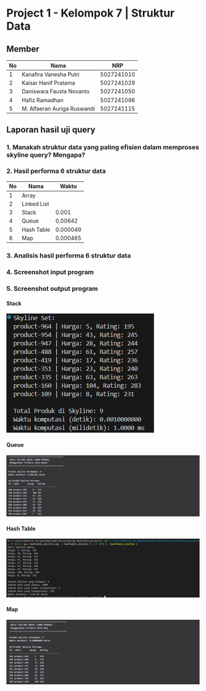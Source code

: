 # Project 1 - Kelompok 7 | Struktur Data

## Member

| No  | Nama                        | NRP        |
| --- | --------------------------- | ---------- |
| 1   | Kanafira Vanesha Putri      | 5027241010 |
| 2   | Kaisar Hanif Pratama        | 5027241029 |
| 3   | Daniswara Fausta Novanto    | 5027241050 |
| 4   | Hafiz Ramadhan              | 5027241096 |
| 5   | M. Alfaeran Auriga Ruswandi | 5027241115 |


## Laporan hasil uji query

### 1. Manakah struktur data yang paling efisien dalam memproses skyline query? Mengapa?

### 2. Hasil performa 6 struktur data

| No  | Nama                        |    Waktu    |
| --- | --------------------------- | ----------- |
| 1   | Array                       |             |
| 2   | Linked List                 |             |
| 3   | Stack                       |   0.001     |
| 4   | Queue                       |   0.00642   |
| 5   | Hash Table                  |   0.000049  |
| 6   | Map                         |   0.000465  |



### 3. Analisis hasil performa 6 struktur data

### 4. Screenshot input program

### 5. Screenshot output program

#### Stack

   ![](assets/stack/output_Skyline_Stack_.png)

#### Queue

   ![](assets/queue/output_skyline_queue.png)

#### Hash Table
   ![](assets/hashtable/output_hashtable.png)

#### Map

   ![](assets/map/output_skyline_map.png)
   
